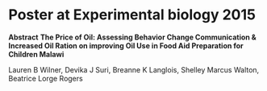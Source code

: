 # Poster at Experimental biology 2015

**Abstract**
**The Price of Oil: Assessing Behavior Change Communication \& Increased Oil Ration on improving Oil Use in Food Aid Preparation for Children Malawi**

Lauren B Wilner, Devika J Suri, Breanne K Langlois, Shelley Marcus Walton, Beatrice Lorge Rogers